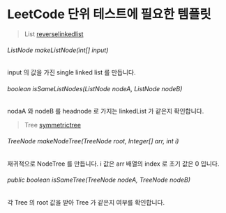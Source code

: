 # LeetCode 단위 테스트에 필요한 템플릿

> List
[reverselinkedlist](https://github.com/Hyune-c/algorithm/blob/master/src/test/java/leetcode/reverselinkedlist/ReverselinkedlistTest.java)

###### ListNode makeListNode(int[] input) 
input 의 값을 가진 single linked list 를 만듭니다.

###### boolean isSameListNodes(ListNode nodeA, ListNode nodeB)
nodaA 와 nodeB 를 headnode 로 가지는 linkedList 가 같은지 확인합니다.

> Tree
[symmetrictree](https://github.com/Hyune-c/algorithm/blob/master/src/test/java/leetcode/symmetrictree/SymmetrictreeTest.java)
  
###### TreeNode makeNodeTree(TreeNode root, Integer[] arr, int i) 
재귀적으로 NodeTree 를 만듭니다. i 값은 arr 배열의 index 로 초기 값은 0 입니다.  

###### public boolean isSameTree(TreeNode nodeA, TreeNode nodeB)
각 Tree 의 root 값을 받아 Tree 가 같은지 여부를 확인합니다.
